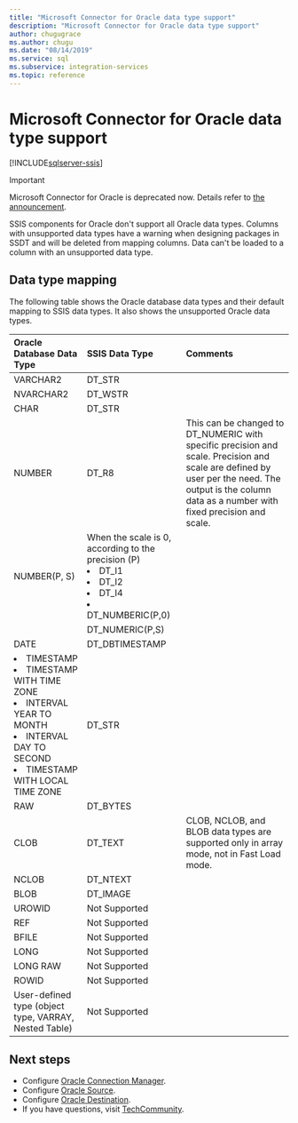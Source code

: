 ```yaml
---
title: "Microsoft Connector for Oracle data type support"
description: "Microsoft Connector for Oracle data type support"
author: chugugrace
ms.author: chugu
ms.date: "08/14/2019"
ms.service: sql
ms.subservice: integration-services
ms.topic: reference
---
```

# Microsoft Connector for Oracle data type support

[!INCLUDE[sqlserver-ssis](../../includes/applies-to-version/sqlserver-ssis.md)]

> [!IMPORTANT]
> Microsoft Connector for Oracle is deprecated now. Details refer to [the announcement](https://www.microsoft.com/en-us/sql-server/blog/2025/01/21/sql-server-integration-services-ssis-microsoft-connector-for-oracle-deprecation/).

SSIS components for Oracle don't support all Oracle data types. Columns with unsupported data types have a warning when designing packages in SSDT and will be deleted from mapping columns. Data can't be loaded to a column with an unsupported data type.

## Data type mapping

The following table shows the Oracle database data types and their default mapping to SSIS data types. It also shows the unsupported Oracle data types.

|Oracle Database Data Type|SSIS Data Type|Comments|
|:-|:-|:-|
|VARCHAR2|DT_STR||
|NVARCHAR2|DT_WSTR||
|CHAR|DT_STR||
|NUMBER|DT_R8|This can be changed to DT_NUMERIC with specific precision and scale. Precision and scale are defined by user per the need. The output is the column data as a number with fixed precision and scale.|
|NUMBER(P, S)| When the scale is 0, according to the precision (P) <li> DT_I1 <Li> DT_I2 <Li> DT_I4 <Li> DT_NUMBERIC(P,0)||
||DT_NUMERIC(P,S)||
|DATE|DT_DBTIMESTAMP||
|<li>TIMESTAMP <li>TIMESTAMP WITH TIME ZONE <li>INTERVAL YEAR TO MONTH <li>INTERVAL DAY TO SECOND <li>TIMESTAMP WITH LOCAL TIME ZONE|DT_STR||
|RAW|DT_BYTES||
|CLOB|DT_TEXT|CLOB, NCLOB, and BLOB data types are supported only in array mode, not in Fast Load mode.|
|NCLOB|DT_NTEXT||
|BLOB|DT_IMAGE||
|UROWID|Not Supported||
|REF|Not Supported||
|BFILE|Not Supported||
|LONG|Not Supported||
|LONG RAW|Not Supported||
|ROWID|Not Supported||
|User-defined type (object type, VARRAY, Nested Table)|Not Supported||

## Next steps

- Configure [Oracle Connection Manager](oracle-connection-manager.md).
- Configure [Oracle Source](oracle-source.md).
- Configure [Oracle Destination](oracle-destination.md).
- If you have questions, visit [TechCommunity](https://aka.ms/AA5u35j).
